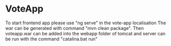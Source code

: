 # VoteApp

To start frontend app please use "ng serve" in the vote-app localisation
The war can be generated with command "mvn clean package". Then voteapp.war can be added into the webapp folder of tomcat and server can be run with the command "catalina.bat run"
